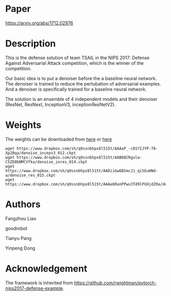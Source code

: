 # Paper
https://arxiv.org/abs/1712.02976

# Description

This is the defense solution of team TSAIL in the NIPS 2017: Defense Against Adversarial Attack competition, which is the winner of the competition.

Our basic idea is to put a denoiser before the a baseline neural network. The denoiser is trained to reduce the pertubation of adversarial examples. And a denoiser is specifically trained for a baseline neural network.

The solution is an ensemble of 4 independent models and their denoiser (ResNet, ResNext, InceptionV3, inceptionResNetV2). 

# Weights
The weights can be downloaded from [here](https://pan.baidu.com/s/1hs7ti5Y) or [here](https://www.dropbox.com/sh/q9ssnbhpx8l515t/AACvjiMmGRCteaApmj1zTrLTa?dl=0)

```
wget https://www.dropbox.com/sh/q9ssnbhpx8l515t/AAAaP_-c01YIJYP-78-Xp2Bqa/denoise_incepv3_012.ckpt
wget https://www.dropbox.com/sh/q9ssnbhpx8l515t/AAB8QCRgulw-C5ZD8bNMCVfka/denoise_inres_014.ckpt
wget https://www.dropbox.com/sh/q9ssnbhpx8l515t/AADiiGw6BSmcJ1_qi5EuHNd-a/denoise_res_015.ckpt
wget https://www.dropbox.com/sh/q9ssnbhpx8l515t/AAAabRanPPwu3Td9lPG9jdZ0a/denoise_rex_001.ckpt
```


# Authors

Fangzhou Liao

goodrobot

Tianyu Pang

Yinpeng Dong


# Acknowledgement
The framework is inherited from https://github.com/rwightman/pytorch-nips2017-defense-example.

